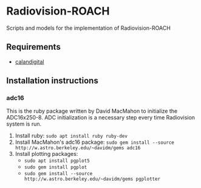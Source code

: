 # Radiovision-ROACH

Scripts and models for the implementation of Radiovision-ROACH

## Requirements
- [calandigital](https://github.com/francocalan/calandigital)

## Installation instructions

### adc16
This is the ruby package written by David MacMahon to initialize the ADC16x250-8. ADC initialization is a necessary step every time Radiovision system is run.

1. Install ruby: `sudo apt install ruby ruby-dev`
2. Install MacMahon's adc16 package: `sudo gem install --source http://w.astro.berkeley.edu/~davidm/gems adc16`
3. Install plotting packages: 
    - `sudo apt install pgplot5`
    - `sudo gem install pgplot`
    - `sudo gem install --source http://w.astro.berkeley.edu/~davidm/gems pgplotter`

